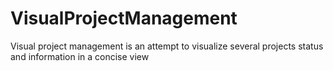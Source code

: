 # VisualProjectManagement

Visual project management is an attempt to visualize several projects status and information in a concise view

